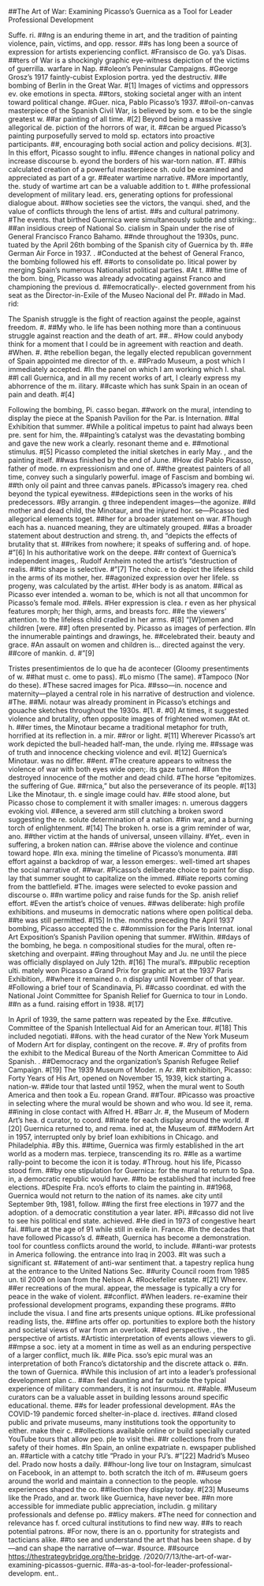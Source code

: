 ##The Art of War: Examining Picasso’s Guernica as a Tool for Leader Professional Development

Suffe. ri. ##ng is an enduring theme in art, and the tradition of painting violence, pain, victims, and opp. ressor. ##s has long been a source of expression for artists experiencing conflict. #Fransisco de Go. ya’s Disas. ##ters of War is a shockingly graphic eye-witness depiction of the victims of guerrilla. warfare in Nap. ##oleon’s Peninsular Campaigns. #George Grosz’s 1917 faintly-cubist Explosion portra. yed the destructiv. ##e bombing of Berlin in the Great War. #[1] Images of victims and oppressors ev. oke emotions in specta. ##tors, stoking societal anger with an intent toward political change. #Guer. nica, Pablo Picasso’s 1937. ##oil-on-canvas masterpiece of the Spanish Civil War, is believed by som. e to be the single greatest w. ##ar painting of all time. #[2] Beyond being a massive allegorical de. piction of the horrors of war, it. ##can be argued Picasso’s painting purposefully served to mold sp. ectators into proactive participants. ##, encouraging both social action and policy decisions. #[3]. In this effort, Picasso sought to influ. ##ence changes in national policy and increase discourse b. eyond the borders of his war-torn nation. #T. ##his calculated creation of a powerful masterpiece sh. ould be examined and appreciated as part of a gr. ##eater wartime narrative. #More importantly, the. study of wartime art can be a valuable addition to t. ##he professional development of military lead. ers, generating options for professional dialogue about. ##how societies see the victors, the vanqui. shed, and the value of conflicts through the lens of artist. ##s and cultural patrimony. #The events. that birthed Guernica were simultaneously subtle and striking:. ##an insidious creep of National So. cialism in Spain under the rise of General Francisco Franco Bahamo. ##nde throughout the 1930s, punc. tuated by the April 26th bombing of the Spanish city of Guernica by th. ##e German Air Force in 1937. . #Conducted at the behest of General Franco, the bombing followed his eff. ##orts to consolidate po. litical power by merging Spain’s numerous Nationalist political parties. #At t. ##he time of the bom. bing, Picasso was already advocating against Franco and championing the previous d. ##emocratically-. elected government from his seat as the Director-in-Exile of the Museo Nacional del Pr. ##ado in Mad. rid:

The Spanish struggle is the fight of reaction against the people, against freedom. #. ##My who. le life has been nothing more than a continuous struggle against reaction and the death of art. ##.. #How could anybody think for a moment that I could be in agreement with reaction and death. #When. #. #the rebellion began, the legally elected republican government of Spain appointed me director of th. e. ##Prado Museum, a post which I immediately accepted. #In the panel on which I am working which I. shal. ##l call Guernica, and in all my recent works of art, I clearly express my abhorrence of the m. ilitary. ##caste which has sunk Spain in an ocean of pain and death. #[4]

Following the bombing, Pi. casso began. ##work on the mural, intending to display the piece at the Spanish Pavilion for the Par. is Internation. ##al Exhibition that summer. #While a political impetus to paint had always been pre. sent for him, the. ##painting’s catalyst was the devastating bombing and gave the new work a clearly. resonant theme and e. ##motional stimulus. #[5] Picasso completed the initial sketches in early May. , and the painting itself. ##was finished by the end of June. #How did Pablo Picasso, father of mode. rn expressionism and one of. ##the greatest painters of all time, convey such a singularly powerful. image of Fascism and bombing wi. ##th only oil paint and three canvas panels. #Picasso’s imagery rea. ched beyond the typical eyewitness. ##depictions seen in the works of his predecessors. #By arrangin. g three independent images—the agonize. ##d mother and dead child, the Minotaur, and the injured hor. se—Picasso tied allegorical elements toget. ##her for a broader statement on war. #Though each has a. nuanced meaning, they are ultimately grouped. ##as a broader statement about destruction and streng. th, and “depicts the effects of brutality that st. ##rikes from nowhere; it speaks of suffering and. of hope. #”[6] In his authoritative work on the deepe. ##r context of Guernica’s independent images,. Rudolf Arnheim noted the artist’s “destruction of realis. ##tic shape is selective. #”[7] The choic. e to depict the lifeless child in the arms of its mother, her. ##agonized expression over her lifele. ss progeny, was calculated by the artist. #Her body is as anatom. ##ical as Picasso ever intended a. woman to be, which is not all that uncommon for Picasso’s female mod. ##els. #Her expression is clea. r even as her physical features morph; her thigh, arms, and breasts forc. ##e the viewers’ attention. to the lifeless child cradled in her arms. #[8] “[W]omen and children [were. ##] often presented by. Picasso as images of perfection. #In the innumerable paintings and drawings, he. ##celebrated their. beauty and grace. #An assault on women and children is… directed against the very. ##core of mankin. d. #”[9]

Tristes presentimientos de lo que ha de acontecer (Gloomy presentiments of w. ##hat must c. ome to pass). #Lo mismo (The same). #Tampoco (Nor do these). #These sacred images for Pica. ##sso—in. nocence and maternity—played a central role in his narrative of destruction and violence. #The. ##Mi. notaur was already prominent in Picasso’s etchings and gouache sketches throughout the 1930s. #[1. #. #0] At times, it suggested violence and brutality, often opposite images of frightened women. #At ot. h. ##er times, the Minotaur became a traditional metaphor for truth, horrified at its reflection in. a mir. ##ror or light. #[11] Wherever Picasso’s art work depicted the bull-headed half-man, the unde. rlying me. ##ssage was of truth and innocence checking violence and evil. #[12] Guernica’s Minotaur. was no differ. ##ent. #The creature appears to witness the violence of war with both eyes wide open;. its gaze turned. ##on the destroyed innocence of the mother and dead child. #The horse “epitomizes. the suffering of Gue. ##rnica,” but also the perseverance of its people. #[13] Like the Minotaur, th. e single image could hav. ##e stood alone, but Picasso chose to complement it with smaller images: n. umerous daggers evoking viol. ##ence, a severed arm still clutching a broken sword suggesting the re. solute determination of a nation. ##in war, and a burning torch of enlightenment. #[14] The broken h. orse is a grim reminder of war, ano. ##ther victim at the hands of universal, unseen villainy. #Yet,. even in suffering, a broken nation can. ##rise above the violence and continue toward hope. #In exa. mining the timeline of Picasso’s monumenta. ##l effort against a backdrop of war, a lesson emerges:. well-timed art shapes the social narrative of. ##war. #Picasso’s deliberate choice to paint for disp. lay that summer sought to capitalize on the immed. ##iate reports coming from the battlefield. #The. images were selected to evoke passion and discourse o. ##n wartime policy and raise funds for the Sp. anish relief effort. #Even the artist’s choice of venues. ##was deliberate: high profile exhibitions. and museums in democratic nations where open political deba. ##te was still permitted. #[15] In the. months preceding the April 1937 bombing, Picasso accepted the c. ##ommission for the Paris Internat. ional Art Exposition’s Spanish Pavilion opening that summer. #Within. ##days of the bombing, he bega. n compositional studies for the mural, often re-sketching and overpaint. ##ing throughout May and Ju. ne until the piece was officially displayed on July 12th. #[16] The mural’s. ##public reception ulti. mately won Picasso a Grand Prix for graphic art at the 1937 Paris Exhibition,. ##where it remained o. n display until November of that year. #Following a brief tour of Scandinavia, Pi. ##casso coordinat. ed with the National Joint Committee for Spanish Relief for Guernica to tour in Londo. ##n as a fund. raising effort in 1938. #[17]

In April of 1939, the same pattern was repeated by the Exe. ##cutive. Committee of the Spanish Intellectual Aid for an American tour. #[18] This included negotiati. ##ons. with the head curator of the New York Museum of Modern Art for display, contingent on the recove. #. #ry of profits from the exhibit to the Medical Bureau of the North American Committee to Aid Spanish. . ##Democracy and the organization’s Spanish Refugee Relief Campaign. #[19] The 1939 Museum of Moder. n Ar. ##t exhibition, Picasso: Forty Years of His Art, opened on November 15, 1939, kick starting a. nation-w. ##ide tour that lasted until 1952, when the mural went to South America and then took a Eu. ropean Grand. ##Tour. #Picasso was proactive in selecting where the mural would be shown and who wou. ld see it, rema. ##ining in close contact with Alfred H. #Barr Jr. #, the Museum of Modern Art’s hea. d curator, to coord. ##inate for each display around the world. #[20] Guernica returned to, and rema. ined at, the Museum of. ##Modern Art in 1957, interrupted only by brief loan exhibitions in Chicago. and Philadelphia. #By this. ##time, Guernica was firmly established in the art world as a modern mas. terpiece, transcending its ro. ##le as a wartime rally-point to become the icon it is today. #Throug. hout his life, Picasso stood firm. ##by one stipulation for Guernica: for the mural to return to Spa. in, a democratic republic would have. ##to be established that included free elections. #Despite Fra. nco’s efforts to claim the painting in. ##1968, Guernica would not return to the nation of its names. ake city until September 9th, 1981, follow. ##ing the first free elections in 1977 and the adoption. of a democratic constitution a year later. #Pi. ##casso did not live to see his political end state. achieved. #He died in 1973 of congestive heart fai. ##lure at the age of 91 while still in exile in. France. #In the decades that have followed Picasso’s d. ##eath, Guernica has become a demonstration. tool for countless conflicts around the world, to include. ##anti-war protests in America following. the entrance into Iraq in 2003. #It was such a significant st. ##atement of anti-war sentiment that. a tapestry replica hung at the entrance to the United Nations Sec. ##urity Council room from 1985 un. til 2009 on loan from the Nelson A. #Rockefeller estate. #[21] Wherev. ##er recreations of the mural. appear, the message is typically a cry for peace in the wake of violent. ##conflict. #When leaders. re-examine their professional development programs, expanding these programs. ##to include the visua. l and fine arts presents unique options. #Like professional reading lists, the. ##fine arts offer op. portunities to explore both the history and societal views of war from an overlook. ##ed perspective. , the perspective of artists. #Artistic interpretation of events allows viewers to gli. ##mpse a soc. iety at a moment in time as well as an enduring perspective of a larger conflict, much lik. ##e Pica. sso’s epic mural was an interpretation of both Franco’s dictatorship and the discrete attack o. ##n. the town of Guernica. #While this inclusion of art into a leader’s professional development plan c.. ##an feel daunting and far outside the typical experience of military commanders, it is not insurmou. nt. ##able. #Museum curators can be a valuable asset in building lessons around specific educational. theme. ##s for leader professional development. #As the COVID-19 pandemic forced shelter-in-place d. irectives. ##and closed public and private museums, many institutions took the opportunity to either. make their c. ##ollections available online or build specially curated YouTube tours that allow peo. ple to visit thei. ##r collections from the safety of their homes. #In Spain, an online expatriate n. ewspaper published an. ##article with a catchy title “Prado in your PJ’s. #”[22] Madrid’s Museo del. Prado now hosts a daily. ##hour-long live tour on Instagram, simulcast on Facebook, in an attempt to. both scratch the itch of m. ##useum goers around the world and maintain a connection to the people. whose experiences shaped the co. ##llection they display today. #[23] Museums like the Prado, and ar. twork like Guernica, have never bee. ##n more accessible for immediate public appreciation, includin. g military professionals and defense po. ##licy makers. #The need for connection and relevance has f. orced cultural institutions to find new way. ##s to reach potential patrons. #For now, there is an o. pportunity for strategists and tacticians alike. ##to see and understand the art that has been shape. d by—and can shape the narrative of—war. #source. ##source
https://thestrategybridge.org/the-bridge. /2020/7/13/the-art-of-war-examining-picassos-guernic. ##a-as-a-tool-for-leader-professional-developm. ent..
